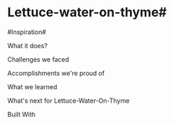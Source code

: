 # Lettuce-water-on-thyme#

#Inspiration#


What it does?


Challenges we faced


Accomplishments we're proud of


What we learned


What's next for Lettuce-Water-On-Thyme


Built With
 
